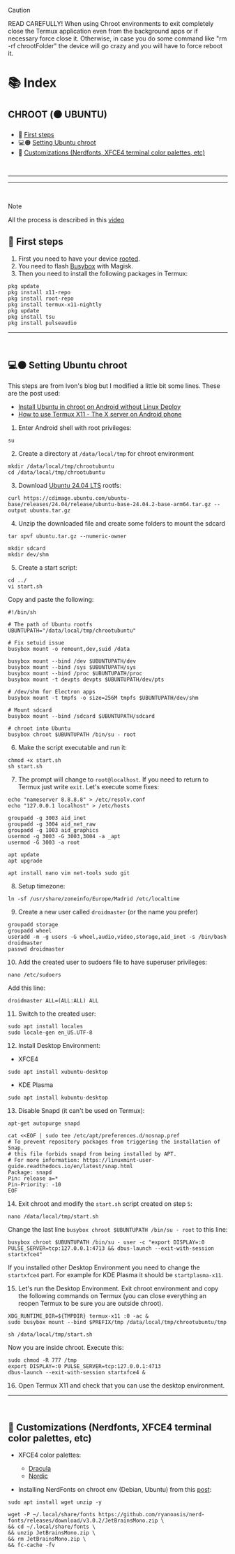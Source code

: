 > [!CAUTION]
> READ CAREFULLY! When using Chroot environments to exit completely close the Termux application even from the background apps or if necessary force close it. Otherwise, in case you do some command like "rm -rf chrootFolder" the device will go crazy and you will have to force reboot it.

# 📚 Index

## CHROOT (🟠 UBUNTU)
* 🏁 [First steps](#first-steps-chroot)
* 💻🟠 [Setting Ubuntu chroot](#ubuntu-chroot)
* 🎨 [Customizations (Nerdfonts, XFCE4 terminal color palettes, etc)](#customizations-chroot)

<br>

---  
---  

<br>

> [!NOTE]  
> All the process is described in this [video](https://www.youtube.com/watch?v=rYJaG0uFtdc)

## 🏁 First steps <a name=first-steps-chroot></a>


1. First you need to have your device <u>rooted</u>.
2. You need to flash [Busybox](https://github.com/Magisk-Modules-Alt-Repo/BuiltIn-BusyBox/releases) with Magisk.
3. Then you need to install the following packages in Termux: 

```
pkg update
pkg install x11-repo
pkg install root-repo
pkg install termux-x11-nightly
pkg update
pkg install tsu
pkg install pulseaudio
```


---  
<br>

## 💻🟠 Setting Ubuntu chroot <a name=ubuntu-chroot></a>

This steps are from Ivon's blog but I modified a little bit some lines. These are the post used: 
* [Install Ubuntu in chroot on Android without Linux Deploy](https://ivonblog.com/en-us/posts/termux-chroot-ubuntu/)
* [How to use Termux X11 - The X server on Android phone](https://ivonblog.com/en-us/posts/termux-x11/)
 

1. Enter Android shell with root privileges: 
```
su
```

2. Create a directory at `/data/local/tmp` for chroot environment
```
mkdir /data/local/tmp/chrootubuntu
cd /data/local/tmp/chrootubuntu
```

3. Download [Ubuntu 24.04 LTS](https://cdimage.ubuntu.com/ubuntu-base/releases/24.04/release/) rootfs: 
```
curl https://cdimage.ubuntu.com/ubuntu-base/releases/24.04/release/ubuntu-base-24.04.2-base-arm64.tar.gz --output ubuntu.tar.gz

```

4. Unzip the downloaded file and create some folders to mount the sdcard
```
tar xpvf ubuntu.tar.gz --numeric-owner

mkdir sdcard
mkdir dev/shm
```

5. Create a start script: 
```
cd ../
vi start.sh
```
Copy and paste the following: 
```
#!/bin/sh

# The path of Ubuntu rootfs
UBUNTUPATH="/data/local/tmp/chrootubuntu"

# Fix setuid issue
busybox mount -o remount,dev,suid /data

busybox mount --bind /dev $UBUNTUPATH/dev
busybox mount --bind /sys $UBUNTUPATH/sys
busybox mount --bind /proc $UBUNTUPATH/proc
busybox mount -t devpts devpts $UBUNTUPATH/dev/pts

# /dev/shm for Electron apps
busybox mount -t tmpfs -o size=256M tmpfs $UBUNTUPATH/dev/shm

# Mount sdcard
busybox mount --bind /sdcard $UBUNTUPATH/sdcard

# chroot into Ubuntu
busybox chroot $UBUNTUPATH /bin/su - root
```

6. Make the script executable and run it: 
```
chmod +x start.sh
sh start.sh
```

7. The prompt will change to `root@localhost`. If you need to return to Termux just write `exit`. Let's execute some fixes: 
```
echo "nameserver 8.8.8.8" > /etc/resolv.conf
echo "127.0.0.1 localhost" > /etc/hosts

groupadd -g 3003 aid_inet
groupadd -g 3004 aid_net_raw
groupadd -g 1003 aid_graphics
usermod -g 3003 -G 3003,3004 -a _apt
usermod -G 3003 -a root

apt update
apt upgrade

apt install nano vim net-tools sudo git
```

8. Setup timezone: 
```
ln -sf /usr/share/zoneinfo/Europe/Madrid /etc/localtime
```

9. Create a new user called `droidmaster` (or the name you prefer)
```
groupadd storage
groupadd wheel
useradd -m -g users -G wheel,audio,video,storage,aid_inet -s /bin/bash droidmaster
passwd droidmaster
```

10. Add the created user to sudoers file to have superuser privileges: 
```
nano /etc/sudoers
```
Add this line: 
```
droidmaster ALL=(ALL:ALL) ALL
```

11. Switch to the created user: 
```
sudo apt install locales
sudo locale-gen en_US.UTF-8
```

12. Install Desktop Environment: 
* XFCE4
```
sudo apt install xubuntu-desktop
```
* KDE Plasma
```
sudo apt install kubuntu-desktop
```

13. Disable Snapd (it can't be used on Termux): 
```
apt-get autopurge snapd

cat <<EOF | sudo tee /etc/apt/preferences.d/nosnap.pref
# To prevent repository packages from triggering the installation of Snap,
# this file forbids snapd from being installed by APT.
# For more information: https://linuxmint-user-guide.readthedocs.io/en/latest/snap.html
Package: snapd
Pin: release a=*
Pin-Priority: -10
EOF
```

14. Exit chroot and modify  the `start.sh` script created on step `5`: 
```
nano /data/local/tmp/start.sh
```
Change the last line `busybox chroot $UBUNTUPATH /bin/su - root` to this line: 
```
busybox chroot $UBUNTUPATH /bin/su - user -c "export DISPLAY=:0 PULSE_SERVER=tcp:127.0.0.1:4713 && dbus-launch --exit-with-session startxfce4"
```
If you installed other Desktop Environment you need to change the `startxfce4` part. For example for KDE Plasma it should be `startplasma-x11`.

15. Let's run the Desktop Environment. Exit chroot environment and copy the following commands on Termux (you can close everything an reopen Termux to be sure you are outside chroot). 
```
XDG_RUNTIME_DIR=${TMPDIR} termux-x11 :0 -ac &
sudo busybox mount --bind $PREFIX/tmp /data/local/tmp/chrootubuntu/tmp

sh /data/local/tmp/start.sh
```

Now you are inside chroot. Execute this: 
```
sudo chmod -R 777 /tmp
export DISPLAY=:0 PULSE_SERVER=tcp:127.0.0.1:4713
dbus-launch --exit-with-session startxfce4 &
```

16. Open Termux X11 and check that you can use the desktop environment. 
</details>

---  
<br>

## 🎨 Customizations (Nerdfonts, XFCE4 terminal color palettes, etc) <a name=customizations-chroot></a>
* XFCE4 color palettes:
  * [Dracula](https://draculatheme.com/xfce4-terminal)
  * [Nordic](https://github.com/nordtheme/xfce-terminal)     

* Installing NerdFonts on chroot env (Debian, Ubuntu) from this [post](https://medium.com/@almatins/install-nerdfont-or-any-fonts-using-the-command-line-in-debian-or-other-linux-f3067918a88c):
```
sudo apt install wget unzip -y
```
```
wget -P ~/.local/share/fonts https://github.com/ryanoasis/nerd-fonts/releases/download/v3.0.2/JetBrainsMono.zip \
&& cd ~/.local/share/fonts \
&& unzip JetBrainsMono.zip \
&& rm JetBrainsMono.zip \
&& fc-cache -fv
```